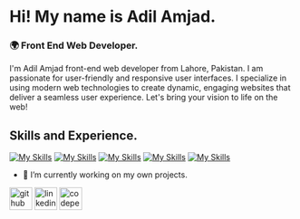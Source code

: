 # Hi! My name is Adil Amjad.
### 🌍 Front End Web Developer.

I'm Adil Amjad front-end web developer from Lahore, Pakistan. I am passionate for user-friendly and responsive user interfaces. I specialize in using modern web technologies to create dynamic, engaging websites that deliver a seamless user experience. Let's bring your vision to life on the web!

## Skills and Experience.
[![My Skills](https://skillicons.dev/icons?i=html)](https://skillicons.dev)
[![My Skills](https://skillicons.dev/icons?i=css)](https://skillicons.dev)
[![My Skills](https://skillicons.dev/icons?i=bootstrap)](https://skillicons.dev)
[![My Skills](https://skillicons.dev/icons?i=js)](https://skillicons.dev)
[![My Skills](https://skillicons.dev/icons?i=react)](https://skillicons.dev)

- 🔭 I’m currently working on my own projects. 


[<img src='https://cdn.jsdelivr.net/npm/simple-icons@3.0.1/icons/github.svg' alt='github' height='40'>](https://github.com/adilarain00)  [<img src='https://cdn.jsdelivr.net/npm/simple-icons@3.0.1/icons/linkedin.svg' alt='linkedin' height='40'>](https://www.linkedin.com/in/adilarain00/)  [<img src='https://cdn.jsdelivr.net/npm/simple-icons@3.0.1/icons/codepen.svg' alt='codepen' height='40'>](https://codepen.io/adilarain00)  

